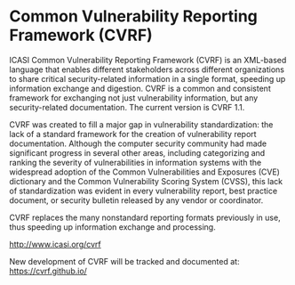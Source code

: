 # Common Vulnerability Reporting Framework (CVRF)
ICASI Common Vulnerability Reporting Framework (CVRF) is an XML-based language that enables different stakeholders across different organizations to share critical security-related information in a single format, speeding up information exchange and digestion. CVRF is a common and consistent framework for exchanging not just vulnerability information, but any security-related documentation. The current version is CVRF 1.1.

CVRF was created to fill a major gap in vulnerability standardization: the lack of a standard framework for the creation of vulnerability report documentation. Although the computer security community had made significant progress in several other areas, including categorizing and ranking the severity of vulnerabilities in information systems with the widespread adoption of the Common Vulnerabilities and Exposures (CVE) dictionary and the Common Vulnerability Scoring System (CVSS), this lack of standardization was evident in every vulnerability report, best practice document, or security bulletin released by any vendor or coordinator.

CVRF replaces the many nonstandard reporting formats previously in use, thus speeding up information exchange and processing.

http://www.icasi.org/cvrf

New development of CVRF will be tracked and documented at: https://cvrf.github.io/
